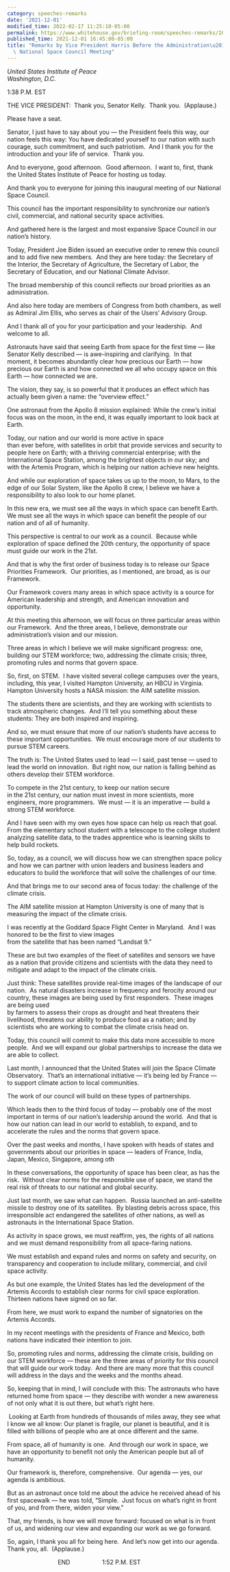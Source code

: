 ```yaml
---
category: speeches-remarks
date: '2021-12-01'
modified_time: 2022-02-17 11:25:10-05:00
permalink: https://www.whitehouse.gov/briefing-room/speeches-remarks/2021/12/01/remarks-by-vice-president-harris-before-the-administrations-inaugural-national-space-council-meeting/
published_time: 2021-12-01 16:45:00-05:00
title: "Remarks by Vice President Harris Before the Administration\u2019s Inaugural\
  \ National Space Council Meeting"
---
```

 
*United States Institute of Peace  
*Washington, D.C.**

1:38 P.M. EST  
  
THE VICE PRESIDENT:  Thank you, Senator Kelly.  Thank you. 
(Applause.)   
  
Please have a seat.  
  
Senator, I just have to say about you — the President feels this way,
our nation feels this way: You have dedicated yourself to our nation
with such courage, such commitment, and such patriotism.  And I thank
you for the introduction and your life of service.  Thank you.   
  
And to everyone, good afternoon.  Good afternoon.  I want to, first,
thank the United States Institute of Peace for hosting us today.  
  
And thank you to everyone for joining this inaugural meeting of our
National Space Council.  
  
This council has the important responsibility to synchronize our
nation’s civil, commercial, and national security space activities.  
  
And gathered here is the largest and most expansive Space Council in our
nation’s history.  
  
Today, President Joe Biden issued an executive order to renew this
council and to add five new members.  And they are here today: the
Secretary of the Interior, the Secretary of Agriculture, the Secretary
of Labor, the Secretary of Education, and our National Climate
Advisor.  
  
The broad membership of this council reflects our broad priorities as an
administration.   
  
And also here today are members of Congress from both chambers, as well
as Admiral Jim Ellis, who serves as chair of the Users’ Advisory
Group.  
  
And I thank all of you for your participation and your leadership.  And
welcome to all.  
  
Astronauts have said that seeing Earth from space for the first time —
like Senator Kelly described — is awe-inspiring and clarifying.  In that
moment, it becomes abundantly clear how precious our Earth — how
precious our Earth is and how connected we all who occupy space on this
Earth — how connected we are.  
  
The vision, they say, is so powerful that it produces an effect which
has actually been given a name: the “overview effect.”  
  
One astronaut from the Apollo 8 mission explained: While the crew’s
initial focus was on the moon, in the end, it was equally important to
look back at Earth.  
  
Today, our nation and our world is more active in space  
than ever before, with satellites in orbit that provide services and
security to people here on Earth; with a thriving commercial enterprise;
with the International Space Station, among the brightest objects in our
sky; and with the Artemis Program, which is helping our nation achieve
new heights.  
  
And while our exploration of space takes us up to the moon, to Mars, to
the edge of our Solar System, like the Apollo 8 crew, I believe we have
a responsibility to also look to our home planet.  
  
In this new era, we must see all the ways in which space can benefit
Earth.  We must see all the ways in which space can benefit the people
of our nation and of all of humanity.  
  
This perspective is central to our work as a council.  Because while
exploration of space defined the 20th century, the opportunity of space
must guide our work in the 21st.   
  
And that is why the first order of business today is to release our
Space Priorities Framework.  Our priorities, as I mentioned, are broad,
as is our Framework.  
  
Our Framework covers many areas in which space activity is a source for
American leadership and strength, and American innovation and
opportunity.  
  
At this meeting this afternoon, we will focus on three particular areas
within our Framework.  And the three areas, I believe, demonstrate our
administration’s vision and our mission.   
  
Three areas in which I believe we will make significant progress: one,
building our STEM workforce; two, addressing the climate crisis; three,
promoting rules and norms that govern space.  
  
So, first, on STEM.  I have visited several college campuses over the
years, including, this year, I visited Hampton University, an HBCU in
Virginia.  Hampton University hosts a NASA mission: the AIM satellite
mission.  
  
The students there are scientists, and they are working with scientists
to track atmospheric changes.  And I’ll tell you something about these
students: They are both inspired and inspiring.  
  
And so, we must ensure that more of our nation’s students have access to
these important opportunities.  We must encourage more of our students
to pursue STEM careers.   
  
The truth is: The United States used to lead — I said, past tense — used
to lead the world on innovation.  But right now, our nation is falling
behind as others develop their STEM workforce.  
  
To compete in the 21st century, to keep our nation secure  
in the 21st century, our nation must invest in more scientists, more
engineers, more programmers.  We must — it is an imperative — build a
strong STEM workforce.  
  
And I have seen with my own eyes how space can help us reach that goal. 
From the elementary school student with a telescope to the college
student analyzing satellite data, to the trades apprentice who is
learning skills to help build rockets.  
  
So, today, as a council, we will discuss how we can strengthen space
policy and how we can partner with union leaders and business leaders
and educators to build the workforce that will solve the challenges of
our time.  
  
And that brings me to our second area of focus today: the challenge of
the climate crisis.   
  
The AIM satellite mission at Hampton University is one of many that is
measuring the impact of the climate crisis.  
  
I was recently at the Goddard Space Flight Center in Maryland.  And I
was honored to be the first to view images  
from the satellite that has been named “Landsat 9.”   
  
These are but two examples of the fleet of satellites and sensors we
have as a nation that provide citizens and scientists with the data they
need to mitigate and adapt to the impact of the climate crisis.  
  
Just think: These satellites provide real-time images of the landscape
of our nation.  As natural disasters increase in frequency and ferocity
around our country, these images are being used by first responders. 
These images are being used  
by farmers to assess their crops as drought and heat threatens their
livelihood, threatens our ability to produce food as a nation; and by
scientists who are working to combat the climate crisis head on.  
  
Today, this council will commit to make this data more accessible to
more people.  And we will expand our global partnerships to increase the
data we are able to collect.  
  
Last month, I announced that the United States will join the Space
Climate Observatory.  That’s an international initiative — it’s being
led by France — to support climate action to local communities.   
  
The work of our council will build on these types of partnerships.   
  
Which leads then to the third focus of today — probably one of the most
important in terms of our nation’s leadership around the world.  And
that is how our nation can lead in our world to establish, to expand,
and to accelerate the rules and the norms that govern space.  
  
Over the past weeks and months, I have spoken with heads of states and
governments about our priorities in space — leaders of France, India,
Japan, Mexico, Singapore, among oth

In these conversations, the opportunity of space has been clear, as has
the risk.  Without clear norms for the responsible use of space, we
stand the real risk of threats to our national and global security.  
  
Just last month, we saw what can happen.  Russia launched an
anti-satellite missile to destroy one of its satellites.  By blasting
debris across space, this irresponsible act endangered the satellites of
other nations, as well as astronauts in the International Space
Station.  

As activity in space grows, we must reaffirm, yes, the rights of all
nations and we must demand responsibility from all space-faring
nations.  

We must establish and expand rules and norms on safety and security, on
transparency and cooperation to include military, commercial, and civil
space activity.  

As but one example, the United States has led the development of the
Artemis Accords to establish clear norms for civil space exploration. 
Thirteen nations have signed on so far.  

From here, we must work to expand the number of signatories on the
Artemis Accords.  

In my recent meetings with the presidents of France and Mexico, both
nations have indicated their intention to join.  

So, promoting rules and norms, addressing the climate crisis, building
on our STEM workforce — these are the three areas of priority for this
council that will guide our work today.  And there are many more that
this council will address in the days and the weeks and the months
ahead.  

So, keeping that in mind, I will conclude with this: The astronauts who
have returned home from space — they describe with wonder a new
awareness of not only what it is out there, but what’s right here.  
  
 Looking at Earth from hundreds of thousands of miles away, they see
what I know we all know: Our planet is fragile, our planet is beautiful,
and it is filled with billions of people who are at once different and
the same.  
  
From space, all of humanity is one.  And through our work in space, we
have an opportunity to benefit not only the American people but all of
humanity.  
  
Our framework is, therefore, comprehensive.  Our agenda — yes, our
agenda is ambitious.  

But as an astronaut once told me about the advice he received ahead of
his first spacewalk — he was told, “Simple.  Just focus on what’s right
in front of you, and from there, widen your view.”  

That, my friends, is how we will move forward: focused on what is in
front of us, and widening our view and expanding our work as we go
forward.  

So, again, I thank you all for being here.  And let’s now get into our
agenda.  Thank you, all.  (Applause.)  
  
                              END                   1:52 P.M. EST
